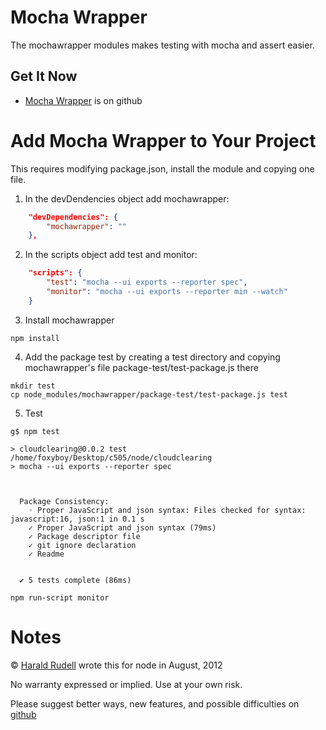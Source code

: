 # Mocha Wrapper

The mochawrapper modules makes testing with mocha and assert easier.

## Get It Now

* [Mocha Wrapper](https://github.com/haraldrudell/mochawrapper) is on github

# Add Mocha Wrapper to Your Project

This requires modifying package.json, install the module and copying one file.

1. In the devDendencies object add mochawrapper:

```json
	"devDependencies": {
		"mochawrapper": ""
	},
```

2. In the scripts object add test and monitor:

```json
	"scripts": {
		"test": "mocha --ui exports --reporter spec",
		"monitor": "mocha --ui exports --reporter min --watch"
	}
```

3. Install mochawrapper

```
npm install
```

4. Add the package test by creating a test directory and copying mochawrapper's file package-test/test-package.js there

```
mkdir test
cp node_modules/mochawrapper/package-test/test-package.js test
```

5. Test

```
g$ npm test

> cloudclearing@0.0.2 test /home/foxyboy/Desktop/c505/node/cloudclearing
> mocha --ui exports --reporter spec



  Package Consistency:
    ◦ Proper JavaScript and json syntax: Files checked for syntax: javascript:16, json:1 in 0.1 s
    ✓ Proper JavaScript and json syntax (79ms)
    ✓ Package descriptor file 
    ✓ git ignore declaration 
    ✓ Readme 


  ✔ 5 tests complete (86ms)
```

```
npm run-script monitor
```

# Notes

© [Harald Rudell](http://www.haraldrudell.com) wrote this for node in August, 2012

No warranty expressed or implied. Use at your own risk.

Please suggest better ways, new features, and possible difficulties on [github](https://github.com/haraldrudell/mochawrapper)